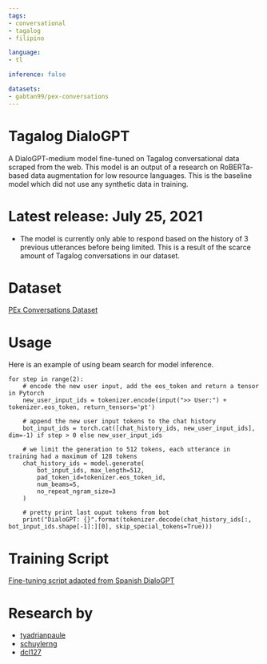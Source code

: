 ```yaml
---
tags:
- conversational
- tagalog
- filipino

language:
- tl 

inference: false

datasets:
- gabtan99/pex-conversations
---
```


# Tagalog DialoGPT
A DialoGPT-medium model fine-tuned on Tagalog conversational data scraped from the web. This model is an output of a research on RoBERTa-based data augmentation for low resource languages. This is the baseline model which did not use any synthetic data in training. 

#  Latest release: July 25, 2021
* The model is currently only able to respond based on the history of 3 previous utterances before being limited. This is a result of the scarce amount of Tagalog conversations in our dataset. 

# Dataset
[PEx Conversations Dataset](https://huggingface.co/datasets/gabtan99/pex-conversations)

# Usage
Here is an example of using beam search for model inference.
```
for step in range(2): 
    # encode the new user input, add the eos_token and return a tensor in Pytorch
    new_user_input_ids = tokenizer.encode(input(">> User:") + tokenizer.eos_token, return_tensors='pt')

    # append the new user input tokens to the chat history
    bot_input_ids = torch.cat([chat_history_ids, new_user_input_ids], dim=-1) if step > 0 else new_user_input_ids

    # we limit the generation to 512 tokens, each utterance in training had a maximum of 128 tokens
    chat_history_ids = model.generate(
        bot_input_ids, max_length=512,
        pad_token_id=tokenizer.eos_token_id,
        num_beams=5, 
        no_repeat_ngram_size=3
    )
    
    # pretty print last ouput tokens from bot
    print("DialoGPT: {}".format(tokenizer.decode(chat_history_ids[:, bot_input_ids.shape[-1]:][0], skip_special_tokens=True)))
```

# Training Script
[Fine-tuning script adapted from Spanish DialoGPT](https://colab.research.google.com/github/ncoop57/i-am-a-nerd/blob/master/_notebooks/2020-05-12-chatbot-part-1.ipynb)

# Research by
* [tyadrianpaule](https://huggingface.co/tyadrianpaule)
* [schuylerng](https://huggingface.co/schuylerng)
* [dcl127](https://huggingface.co/dcl127)